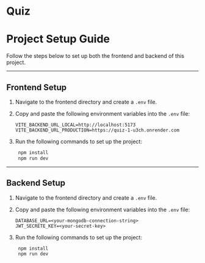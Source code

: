 # Quiz
# **Project Setup Guide**

Follow the steps below to set up both the frontend and backend of this project.

---

## **Frontend Setup**

1. Navigate to the frontend directory and create a `.env` file.
2. Copy and paste the following environment variables into the `.env` file:

   ```env
   VITE_BACKEND_URL_LOCAL=http://localhost:5173
   VITE_BACKEND_URL_PRODUCTION=https://quiz-1-u3ch.onrender.com
3. Run the following commands to set up the project:

   ```sh
    npm install
    npm run dev

 ---

## **Backend Setup**   

1. Navigate to the frontend directory and create a `.env` file.
2. Copy and paste the following environment variables into the `.env` file:

   ```env
   DATABASE_URL=<your-mongodb-connection-string>
   JWT_SECRETE_KEY=<your-secret-key>  
   
3. Run the following commands to set up the project:

   ```sh
    npm install
    npm run dev